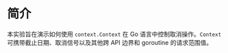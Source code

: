 # 简介

本实验旨在演示如何使用 `context.Context` 在 Go 语言中控制取消操作。`Context` 可携带截止日期、取消信号以及其他跨 API 边界和 goroutine 的请求范围值。
